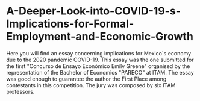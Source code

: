 # A-Deeper-Look-into-COVID-19-s-Implications-for-Formal-Employment-and-Economic-Growth
Here you will find an essay concerning implications for Mexico´s economy due to the 2020 pandemic COVID-19.
This essay was the one submitted for the first "Concurso de Ensayo Económico Emily Greene" organised by the representation of the Bachelor of Economics "PARECO" at ITAM.
The essay was good enough to guarantee the author the First Place among contestants in this competition. The jury was composed by six ITAM professors.

